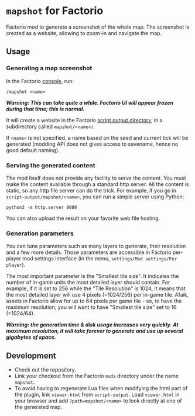 # `mapshot` for Factorio
Factorio mod to generate a screenshot of the whole map. The screenshot is created as a website, allowing to zoom-in and navigate the map.

## Usage

### Generating a map screenshot
In the Factorio [console](https://wiki.factorio.com/Console), run:
```
/mapshot <name>
```

***Warning: This can take quite a while. Factorio UI will appear frozen during that time; this is normal.***

It will create a website in the Factorio [script output directory](https://wiki.factorio.com/Application_directory#User_data_directory), in a subdirectory called `mapshot/<name>/`.

If `<name>` is not specified, a name based on the seed and current tick will be generated (modding API does not gives access to savename, hence no good default naming).

### Serving the generated content
The mod itself does not provide any facility to serve the content. You must make the content available through a standard http server. All the content is static, so any http file server can do the trick. For example, if you go in `script-output/mapshot/<name>`, you can run a simple server using Python:
```
python3 -m http.server 8080
```

You can also upload the result on your favorite web file hosting.

### Generation parameters

You can tune parameters such as many layers to generate, their resolution and a few more details. Those parameters are accessible in Factorio per-player mod settings interface (in the menu, `settings/Mod settings/Per player`).

The most important parameter is the "Smallest tile size". It indicates the number of in-game units the most detailed layer should contain. For example, if it is set to 256 while the "Tile Resolution" is 1024, it means that the most detailed layer will use 4 pixels (=1024/256) per in-game tile. Afaik, assets in Factorio allow for up to 64 pixels per game tile - so, to have the maximum resolution, you will want to have "Smallest tile size" set to 16 (=1024/64).

***Warning: the generation time & disk usage increases very quickly. At maximum resolution, it will take forever to generate and use up several gigabytes of space.***


## Development

* Check out the repository.
* Link your checkout from the Factorio `mods` directory under the name `mapshot`.
* To avoid having to regenerate Lua files when modifying the html part of the plugin, link `viewer.html` from `script-output`. Load `viewer.html` in your browser and add `?path=mapshot/<name>` to look directly at one of the generated map.
